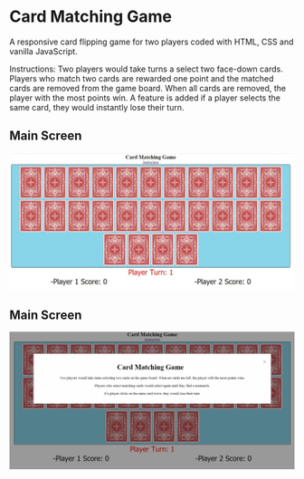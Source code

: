 # Card Matching Game

A responsive card flipping game for two players coded with HTML, CSS and vanilla JavaScript.

Instructions: Two players would take turns a select two face-down cards. Players who match two cards are rewarded
one point and the matched cards are removed from the game board. When all cards are removed, the
player with the most points win.
A feature is added if a player selects the same card, they would instantly lose their turn.

## Main Screen
![screenMain](screenshot/Screenshot1.jpg)

## Main Screen
![screenInstruction](screenshot/Screenshot2.jpg)
